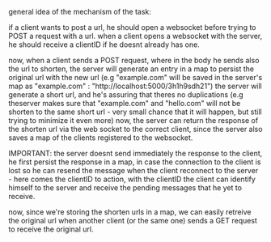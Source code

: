 general idea of the mechanism of the task:

if a client wants to post a url, he should open a websocket before trying to POST a request with a url.
when a client opens a websocket with the server, he should receive a clientID if he doesnt already has one.

now, when a client sends a POST request, where in the body he sends also the url to shorten, the server will generate an entry in a map to persist the
original url with the new url (e.g "example.com" will be saved in the server's map as "example.com" : "http://localhost:5000/3h1h9sdh21")
the server will generate a short url, and he's assuring that theres no duplications (e.g theserver makes sure that "example.com" and "hello.com" will not be shorten to the same short url -
very small chance that it will happen, but still trying to minimize it even more)
now, the server can return the response of the shorten url via the web socket to the correct client, since the server also saves a map of the clients registered to the websocket.

IMPORTANT:
the server doesnt send immediately the response to the client, he first persist the response in a map, in case the connection to the client is lost so he can resend the message
when the client reconnect to the server - here comes the clientID to action, with the clientID the client can identify himself to the server and receive the pending messages that
he yet to receive.

now, since we're storing the shorten urls in a map, we can easily retreive the original url when another client (or the same one) sends a GET request to receive
the original url.

